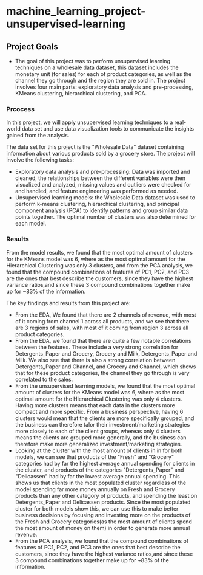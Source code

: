 # machine_learning_project-unsupervised-learning

## Project Goals
- The goal of this project was to perform unsupervised learning techniques on a wholesale data dataset, this dataset includes the monetary unit (for sales) for each of product categories, as well as the channel they go through and the region they are sold in. The project involves four main parts: exploratory data analysis and pre-processing, KMeans clustering, hierarchical clustering, and PCA.

### Prcocess
In this project, we will apply unsupervised learning techniques to a real-world data set and use data visualization tools to communicate the insights gained from the analysis.

The data set for this project is the "Wholesale Data" dataset containing information about various products sold by a grocery store.
The project will involve the following tasks:

- Exploratory data analysis and pre-processing: Data was imported and cleaned, the relationships between the different variables were then visualized and analyzed, missing values and outliers were checked for and handled, and feature engineering was performed as needed.
- Unsupervised learning models: the Wholesale Data dataset was used to perform k-means clustering, hierarchical clustering, and principal component analysis (PCA) to identify patterns and group similar data points together. The optimal number of clusters was also determined for each model.

### Results
From the model results, we found that the most optimal amount of clusters for the KMeans model was 6, where as the most optimal amount for the Hierarchical Clustering was only 3 clusters, and from the PCA analysis, we found that the compound combinations of features of PC1, PC2, and PC3 are the ones that best describe the customers, since they have the highest variance ratios,and since these 3 compound combinations together make up for ~83% of the information.

The key findings and results from this project are:
- From the EDA, We found that there are 2 channels of revenue, with most of it coming from channel 1 across all products, and we see that there are 3 regions of sales, with most of it coming from region 3 across all product categories.
- From the EDA, we found that there are quite a few notable correlations between the features. These include a very strong correlation for Detergents_Paper and Grocery, Grocery and Milk, Detergents_Paper and Milk. We also see that there is also a strong correlation between Detergents_Paper and Channel, and Grocery and Channel, which shows that for these product categories, the channel they go through is very correlated to the sales.
- From the unsupervised learning models, we found that the most optimal amount of clusters for the KMeans model was 6, where as the most optimal amount for the Hierarchical Clustering was only 4 clusters. Having more clusters means that each data in the clusters more compact and more specific. From a business perspective, having 6 clusters would mean that the clients are more specifically grouped, and the business can therefore talor their investment/marketing strategies
more closely to each of the client groups, whereas only 4 clusters means the clients are grouped more generally, and the business can therefore make more generalized investment/marketing strategies.
- Looking at the cluster with the most amount of clients in in for both models, we can see that products of the "Fresh" and "Grocery" categories had by far the highest average annual spending for clients in the cluster, and products of the categories "Detergents_Paper" and "Delicassen" had by far the lowest average annual spending. This shows us that clients in the most populated cluster regardless of the model spending far more money annually on Fresh and Grocery products than any other category of products, and spending the least on Detergents_Paper and Delicassen products. Since the most populated cluster for both models show this, we can use this to make better business decisions by focusing and investing more on the products of the Fresh and Grocery categories(as the most amount of clients spend the most amount of money on them) in order to generate more annual revenue. 
- From the PCA analysis, we found that the compound combinations of features of PC1, PC2, and PC3 are the ones that best describe the customers, since they have the highest variance ratios,and since these 3 compound combinations together make up for ~83% of the information.

